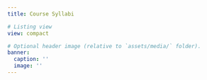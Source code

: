 ```yaml
---
title: Course Syllabi

# Listing view
view: compact

# Optional header image (relative to `assets/media/` folder).
banner:
  caption: ''
  image: ''
---
```

